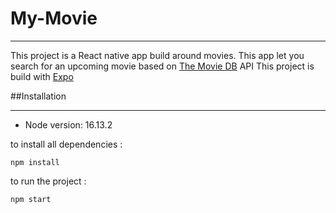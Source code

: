# My-Movie
***
This project is a React native app build around movies.
This app let you search for an upcoming movie based on [The Movie DB](https://developers.themoviedb.org/3) API
This project is build with [Expo](https://expo.dev/)

##Installation
***
* Node version: 16.13.2

to install all dependencies :
```shell
npm install
```

to run the project :
```shell
npm start
```